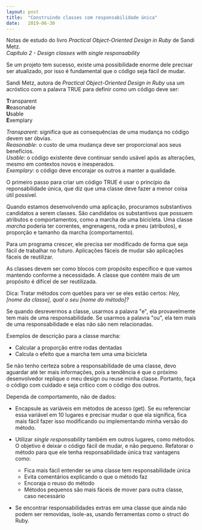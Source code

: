 ```yaml
---
layout: post
title:  "Construindo classes com responsabilidade única"
date:   2019-06-30
---
```


Notas de estudo do livro *Practical Object-Oriented Design in Ruby* de Sandi Metz.  
*Capítulo 2 - Design classes with single responsability*

Se um projeto tem sucesso, existe uma possibilidade enorme dele precisar ser atualizado, por isso é fundamental que o código seja fácil de mudar.

Sandi Metz, autora de *Practical Object-Oriented Design in Ruby* usa um acróstico com a palavra TRUE para definir como um código deve ser:

**T**ransparent  
**R**easonable  
**U**sable  
**E**xemplary

*Transparent*: significa que as consequências de uma mudança no código devem ser óbvias.  
*Reasonable*: o custo de uma mudança deve ser proporcional aos seus benefícios.   
*Usable*: o código existente deve continuar sendo usável após as alterações, mesmo em contextos novos e inesperados.  
*Exemplary*: o código deve encorajar os outros a manter a qualidade.

O primeiro passo para criar um código TRUE é usar o princípio da reponsabilidade única, que diz que uma classe deve fazer a menor coisa útil possível. 

Quando estamos desenvolvendo uma aplicação, procuramos substantivos candidatos a serem classes. São candidatos os substantivos que possuem atributos e comportamentos, como a marcha de uma bicicleta. Uma classe *marcha* poderia ter correntes, engrenagens, roda e pneu (atributos), e proporção e tamanho da marcha (comportamento).

Para um programa crescer, ele precisa ser modificado de forma que seja fácil de trabalhar no futuro.
Aplicações fáceis de mudar são aplicações fáceis de reutilizar.

As classes devem ser como blocos com propósito específico e que vamos mantendo conforme a necessidade. A classe que contém mais de um propósito é difícel de ser reutilizada.

Dica: Tratar métodos com quetões para ver se eles estão certos:
*Hey, [nome da classe], qual o seu [nome do método]?*

Se quando desrevermos a classe, usarmos a palavra "e", ela provavelmente tem mais de uma responsabilidade. Se usarmos a palavra "ou", ela tem mais de uma responsabilidade e elas não são nem relacionadas.

Exemplos de descrição para a classe marcha:
- Calcular a proporção entre rodas dentadas
- Calcula o efeito que a marcha tem uma uma bicicleta

Se não tenho certeza sobre a responsabilidade de uma classe, devo aguardar até ter mais informações, pois a tendência é que o próximo desenvolvedor replique o meu design ou reuse minha classe.
Portanto, faça o código com cuidado e seja crítico com o código dos outros.

Dependa de comportamento, não de dados:
- Encapsule as variáveis em métodos de acesso (get). Se eu referenciar essa variável em 10 lugares e precisar mudar o que ela significa, fica mais fácil fazer isso modificando ou implementando minha versão do método.
- Utilizar *single responsability* também em outros lugares, como métodos. O objetivo é deixar o código fácil de mudar, e não pequeno. Refatorar o método para que ele tenha responsabilidade única traz vantagens como:
	- Fica mais fácil entender se uma classe tem responsabilidade única
	- Evita comentários explicando o que o método faz
	- Encoraja o reuso do método
	- Métodos pequenos são mais fáceis de mover para outra classe, caso necessário

- Se encontrar responsabilidades extras em uma classe que ainda não podem ser removidas, isole-as, usando ferramentas como o struct do Ruby.